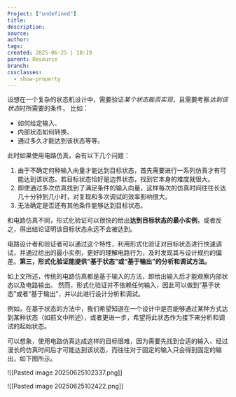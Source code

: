 ```yaml
---
Project: ["undefined"]
title: 
description: 
source: 
author: 
tags: 
created: 2025-06-25 | 10:19
parent: Resource
branch: 
cssclasses:
  - show-property
---
```

设想在一个复杂的状态机设计中，需要验证*某个状态能否实现*，且需要考察*达到该状态*时所需要的条件， 比如：
- 如何给定输入、
- 内部状态如何转换、
- 通过多久才能达到该状态等等。  
  
此时如果使用电路仿真，会有以下几个问题：

1. 由于不确定何种输入向量才能达到目标状态，首先需要进行一系列仿真才有可能达到该状态。若目标状态恰好是边界状态，找到它本身的难度就很大。
2. 即使通过多次仿真找到了满足条件的输入向量，这样每次的仿真时间往往长达几十分钟到几小时，对复现和多次调试的效率影响很大。
3. 无法确定是否还有其他条件能够达到目标状态。

和电路仿真不同，形式化验证可以很快的给出**达到目标状态的最小实例**，或者反之，得出结论证明该目标状态永远不会被达到。  
  
电路设计者和验证者可以通过这个特性，利用形式化验证对目标状态进行快速调试，并通过给出的最小实例，更好的理解电路行为，及时发现其与设计规约的偏差。**第三，形式化验证能提供“基于状态”或“基于输出”的分析和调试方法。**  
  
如上文所述，传统的电路仿真都是基于输入的方法，即给出输入后才能观察内部状态以及电路输出。
然而，形式化验证并不依赖任何输入，因此可以做到“基于状态”或者“基于输出”，并以此进行设计分析和调试。  
  
例如，在基于状态的方法中，我们希望知道在一个设计中是否能够通过某种方式达到某种状态（如前文中所述），或者更进一步，希望将此状态作为接下来分析和调试的起始状态。  
  
可以想象，使用电路仿真达成这样的目标很难，因为需要先找到合适的输入、经过漫长的仿真时间后才可能达到该状态，而往往对于固定的输入只会得到固定的输出，如下图所示。

![[Pasted image 20250625102337.png]]

![[Pasted image 20250625102422.png]]